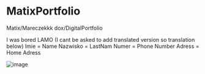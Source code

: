 # MatixPortfolio
Matix/Mareczekkk dox/DigitalPortfolio

I was bored LAMO
(I cant be asked to  add translated version so translation below)
Imie = Name
Nazwisko = LastNam
Numer = Phone Number
Adress = Home Adress


![image](https://user-images.githubusercontent.com/87671633/134596922-126b7b05-4992-4a4e-9777-27691f7249d6.png)

